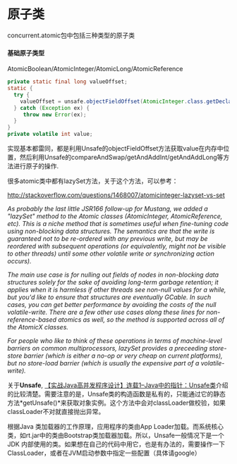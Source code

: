 # 原子类

concurrent.atomic包中包括三种类型的原子类
#### 基础原子类型
AtomicBoolean/AtomicInteger/AtomicLong/AtomicReference

```java
private static final long valueOffset;
static { 
  try {  
    valueOffset = unsafe.objectFieldOffset(AtomicInteger.class.getDeclaredField("value"));
  } catch (Exception ex) { 
     throw new Error(ex); 
  }
}
private volatile int value;

```

实现基本都雷同，都是利用Unsafe的objectFieldOffset方法获取value在内存中位置，然后利用Unsafe的compareAndSwap/getAndAddInt/getAndAddLong等方法进行原子的操作.

很多atomic类中都有lazySet方法，关于这个方法，可以参考：

http://stackoverflow.com/questions/1468007/atomicinteger-lazyset-vs-set

*As probably the last little JSR166 follow-up for Mustang, we added a "lazySet" method to the Atomic classes (AtomicInteger, AtomicReference, etc). This is a niche method that is sometimes useful when fine-tuning code using non-blocking data structures. The semantics are that the write is guaranteed not to be re-ordered with any previous write, but may be reordered with subsequent operations (or equivalently, might not be visible to other threads) until some other volatile write or synchronizing action occurs).*

*The main use case is for nulling out fields of nodes in non-blocking data structures solely for the sake of avoiding long-term garbage retention; it applies when it is harmless if other threads see non-null values for a while, but you'd like to ensure that structures are eventually GCable. In such cases, you can get better performance by avoiding the costs of the null volatile-write. There are a few other use cases along these lines for non-reference-based atomics as well, so the method is supported across all of the AtomicX classes.*

*For people who like to think of these operations in terms of machine-level barriers on common multiprocessors, lazySet provides a preceeding store-store barrier (which is either a no-op or very cheap on current platforms), but no store-load barrier (which is usually the expensive part of a volatile-write).*

关于**Unsafe**, [【实战Java高并发程序设计】连载1–Java中的指针：Unsafe类](https://segmentfault.com/a/1190000004410848)介绍的比较清楚。需要注意的是，Unsafe类的构造函数是私有的，只能通过它的静态方法*getUnsafe()*来获取对象实例。这个方法中会对classLoader做校验，如果classLoader不对就直接抛出异常。

根据Java 类加载器的工作原理，应用程序的类由App Loader加载。而系统核心类，如rt.jar中的类由Bootstrap类加载器加载。所以，Unsafe一般情况下是一个JDK 内部使用的类。如果想在自己的代码中用它，也是有办法的，需要操作一下ClassLoader，或者在JVM启动参数中指定一些配置（具体请google）















